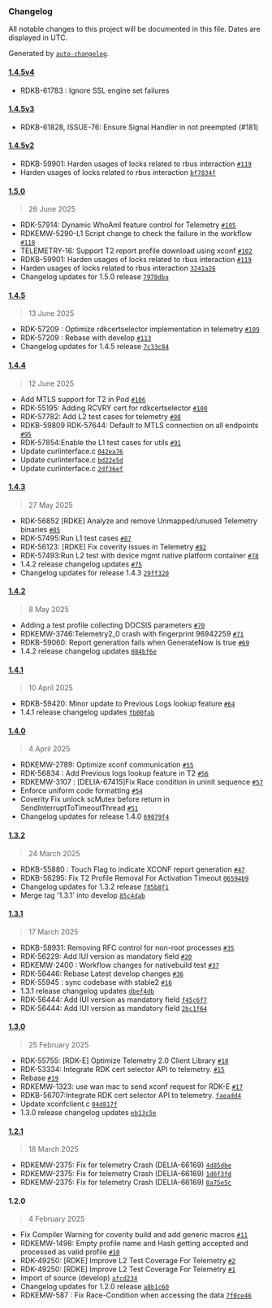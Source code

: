 ### Changelog

All notable changes to this project will be documented in this file. Dates are displayed in UTC.

Generated by [`auto-changelog`](https://github.com/CookPete/auto-changelog).

#### [1.4.5v4](https://github.com/rdkcentral/telemetry/compare/1.4.5v3...1.4.5v4)
- RDKB-61783 : Ignore SSL engine set failures

#### [1.4.5v3](https://github.com/rdkcentral/telemetry/compare/1.4.5v2...1.4.5v3)
- RDKB-61828, ISSUE-76: Ensure Signal Handler in not preempted (#181)

#### [1.4.5v2](https://github.com/rdkcentral/telemetry/compare/1.5.0...1.4.5v2)

- RDKB-59901: Harden usages of locks related to rbus interaction [`#119`](https://github.com/rdkcentral/telemetry/pull/119)
- Harden usages of locks related to rbus interaction [`bf7834f`](https://github.com/rdkcentral/telemetry/commit/bf7834f77c9f168a335c93da8e6d409fce359087)

#### [1.5.0](https://github.com/rdkcentral/telemetry/compare/1.4.5...1.5.0)

> 26 June 2025

- RDK-57914: Dynamic WhoAmI feature control for Telemetry [`#105`](https://github.com/rdkcentral/telemetry/pull/105)
- RDKEMW-5290-L1 Script change to check the failure in the workflow [`#118`](https://github.com/rdkcentral/telemetry/pull/118)
- TELEMETRY-16: Support T2 report profile download using xconf [`#102`](https://github.com/rdkcentral/telemetry/pull/102)
- RDKB-59901: Harden usages of locks related to rbus interaction [`#119`](https://github.com/rdkcentral/telemetry/pull/119)
- Harden usages of locks related to rbus interaction [`3241a26`](https://github.com/rdkcentral/telemetry/commit/3241a26a30bc25725e4895f1b6a5ab472f391941)
- Changelog updates for 1.5.0 release [`7978dba`](https://github.com/rdkcentral/telemetry/commit/7978dba4170bfe72780484913e768196eaa93f92)

#### [1.4.5](https://github.com/rdkcentral/telemetry/compare/1.4.4...1.4.5)

> 13 June 2025

- RDK-57209 : Optimize rdkcertselector implementation in telemetry [`#109`](https://github.com/rdkcentral/telemetry/pull/109)
- RDK-57209 : Rebase with develop [`#113`](https://github.com/rdkcentral/telemetry/pull/113)
- Changelog updates for 1.4.5 release [`7c33c84`](https://github.com/rdkcentral/telemetry/commit/7c33c840e4f6b09c688ab775a78e09d3c2291da9)

#### [1.4.4](https://github.com/rdkcentral/telemetry/compare/1.4.3...1.4.4)

> 12 June 2025

- Add MTLS support for T2 in Pod [`#106`](https://github.com/rdkcentral/telemetry/pull/106)
- RDK-55195: Adding RCVRY cert for rdkcertselector [`#100`](https://github.com/rdkcentral/telemetry/pull/100)
- RDK-57782: Add L2 test cases for telemetry [`#98`](https://github.com/rdkcentral/telemetry/pull/98)
- RDKB-59809 RDK-57644: Default to MTLS connection on all endpoints [`#95`](https://github.com/rdkcentral/telemetry/pull/95)
- RDK-57854:Enable the L1 test cases for utils [`#91`](https://github.com/rdkcentral/telemetry/pull/91)
- Update curlinterface.c [`042ea76`](https://github.com/rdkcentral/telemetry/commit/042ea76572bd13071362de90a0ecb9a7f54b114f)
- Update curlinterface.c [`bd22e5d`](https://github.com/rdkcentral/telemetry/commit/bd22e5dedba1893632cd88467748a12ea31edffb)
- Update curlinterface.c [`2df36ef`](https://github.com/rdkcentral/telemetry/commit/2df36efdf42455a525b5a13202251848e5288615)

#### [1.4.3](https://github.com/rdkcentral/telemetry/compare/1.4.2...1.4.3)

> 27 May 2025

- RDK-56852 [RDKE] Analyze and remove Unmapped/unused Telemetry binaries [`#85`](https://github.com/rdkcentral/telemetry/pull/85)
- RDK-57495:Run L1 test cases [`#87`](https://github.com/rdkcentral/telemetry/pull/87)
- RDK-56123: [RDKE] Fix coverity issues in Telemetry [`#82`](https://github.com/rdkcentral/telemetry/pull/82)
- RDK-57493:Run L2 test with device mgmt native platform container [`#78`](https://github.com/rdkcentral/telemetry/pull/78)
- 1.4.2 release changelog updates [`#75`](https://github.com/rdkcentral/telemetry/pull/75)
- Changelog updates for release 1.4.3 [`29ff320`](https://github.com/rdkcentral/telemetry/commit/29ff320966647877306a5c260ccfb67e8b22e177)

#### [1.4.2](https://github.com/rdkcentral/telemetry/compare/1.4.1...1.4.2)

> 8 May 2025

- Adding a test profile collecting DOCSIS parameters [`#70`](https://github.com/rdkcentral/telemetry/pull/70)
- RDKEMW-3746:Telemetry2_0 crash with fingerprint 96942259 [`#71`](https://github.com/rdkcentral/telemetry/pull/71)
- RDKB-59060: Report generation fails when GenerateNow is true [`#69`](https://github.com/rdkcentral/telemetry/pull/69)
- 1.4.2 release changelog updates [`084bf6e`](https://github.com/rdkcentral/telemetry/commit/084bf6e9f2b71b119e8e7e3628d07ac238e17c00)

#### [1.4.1](https://github.com/rdkcentral/telemetry/compare/1.4.0...1.4.1)

> 10 April 2025

- RDKB-59420: Minor update to Previous Logs lookup feature [`#64`](https://github.com/rdkcentral/telemetry/pull/64)
- 1.4.1 release changelog updates [`fb00fab`](https://github.com/rdkcentral/telemetry/commit/fb00fabed525de60b83efd869b0feabf94187beb)

#### [1.4.0](https://github.com/rdkcentral/telemetry/compare/1.3.2...1.4.0)

> 4 April 2025

- RDKEMW-2789: Optimize xconf communication [`#55`](https://github.com/rdkcentral/telemetry/pull/55)
- RDK-56834 : Add Previous logs lookup feature in T2 [`#56`](https://github.com/rdkcentral/telemetry/pull/56)
- RDKEMW-3107 : [DELIA-67415]Fix Race condition in uninit sequence [`#57`](https://github.com/rdkcentral/telemetry/pull/57)
- Enforce uniform code formatting [`#54`](https://github.com/rdkcentral/telemetry/pull/54)
- Coverity Fix unlock scMutex before return in SendInterruptToTimeoutThread [`#51`](https://github.com/rdkcentral/telemetry/pull/51)
- Changelog updates for release 1.4.0 [`69079f4`](https://github.com/rdkcentral/telemetry/commit/69079f46382a2ba9ab6b5fe67c4fd2850af1f986)

#### [1.3.2](https://github.com/rdkcentral/telemetry/compare/1.3.1...1.3.2)

> 24 March 2025

- RDKB-55880 : Touch Flag to indicate XCONF report generation [`#47`](https://github.com/rdkcentral/telemetry/pull/47)
- RDKB-56295: Fix T2 Profile Removal For Activation Timeout [`06594b9`](https://github.com/rdkcentral/telemetry/commit/06594b9fb423244c59b633ced0435027d8b0e8b1)
- Changelog updates for 1.3.2 release [`f85b8f1`](https://github.com/rdkcentral/telemetry/commit/f85b8f1272818fe6039c46266b68b2bcea911480)
- Merge tag '1.3.1' into develop [`85c4dab`](https://github.com/rdkcentral/telemetry/commit/85c4dab3e6cd1472a8ec953ea72427c65290741c)

#### [1.3.1](https://github.com/rdkcentral/telemetry/compare/1.3.0...1.3.1)

> 17 March 2025

- RDKB-58931: Removing RFC control for non-root processes [`#35`](https://github.com/rdkcentral/telemetry/pull/35)
- RDK-56229: Add IUI version as mandatory field [`#20`](https://github.com/rdkcentral/telemetry/pull/20)
- RDKEMW-2400 : Workflow changes for nativebuild test [`#37`](https://github.com/rdkcentral/telemetry/pull/37)
- RDK-56446: Rebase Latest develop changes [`#36`](https://github.com/rdkcentral/telemetry/pull/36)
- RDK-55945 : sync codebase with stable2 [`#16`](https://github.com/rdkcentral/telemetry/pull/16)
- 1.3.1 release changelog updates [`dbef4db`](https://github.com/rdkcentral/telemetry/commit/dbef4dbc2ba23f72fd67f46930e209b5ce788ccf)
- RDK-56444: Add IUI version as mandatory field [`f45c6f7`](https://github.com/rdkcentral/telemetry/commit/f45c6f711f3e341f9a4c3464ea4989c771b00b6f)
- RDK-56444: Add IUI version as mandatory field [`2bc1f64`](https://github.com/rdkcentral/telemetry/commit/2bc1f6400cb99957a2263a40fe946f450fe3cba3)

#### [1.3.0](https://github.com/rdkcentral/telemetry/compare/1.2.1...1.3.0)

> 25 February 2025

- RDK-55755: [RDK-E] Optimize Telemetry 2.0 Client Library [`#18`](https://github.com/rdkcentral/telemetry/pull/18)
- RDK-53334: Integrate RDK cert selector API to telemetry. [`#15`](https://github.com/rdkcentral/telemetry/pull/15)
- Rebase [`#19`](https://github.com/rdkcentral/telemetry/pull/19)
- RDKEMW-1323: use wan mac to send xconf request for RDK-E [`#17`](https://github.com/rdkcentral/telemetry/pull/17)
- RDKB-56707:Integrate RDK cert selector API to telemetry. [`faeadd4`](https://github.com/rdkcentral/telemetry/commit/faeadd4446d8d052d528e83a0e008cebef02cc2a)
- Update xconfclient.c [`04d817f`](https://github.com/rdkcentral/telemetry/commit/04d817f26605589e403ff2edb54c470d4a1d6824)
- 1.3.0 release changelog updates [`eb13c5e`](https://github.com/rdkcentral/telemetry/commit/eb13c5e39467d91cb8ae61e51d1a36cc7240c778)

#### [1.2.1](https://github.com/rdkcentral/telemetry/compare/1.2.0...1.2.1)

> 18 March 2025

- RDKEMW-2375: Fix for telemetry Crash (DELIA-66169) [`4d85dbe`](https://github.com/rdkcentral/telemetry/commit/4d85dbe7de5e92c979d13719384ed1e11022df0e)
- RDKEMW-2375: Fix for telemetry Crash (DELIA-66169) [`1d6f3fd`](https://github.com/rdkcentral/telemetry/commit/1d6f3fd2b5ba65a1cd7575e57afbbf101ac31386)
- RDKEMW-2375: Fix for telemetry Crash (DELIA-66169) [`8a75e5c`](https://github.com/rdkcentral/telemetry/commit/8a75e5c15c5c4cb4fc09c630f7acdfa34471205c)

#### 1.2.0

> 4 February 2025

- Fix Compiler Warning for coverity build and add generic macros [`#11`](https://github.com/rdkcentral/telemetry/pull/11)
- RDKEMW-1498: Empty profile name and Hash getting accepted and processed as valid profile [`#10`](https://github.com/rdkcentral/telemetry/pull/10)
- RDK-49250: [RDKE] Improve L2 Test Coverage For Telemetry  [`#2`](https://github.com/rdkcentral/telemetry/pull/2)
- RDK-49250: [RDKE] Improve L2 Test Coverage For Telemetry [`#1`](https://github.com/rdkcentral/telemetry/pull/1)
- Import of source (develop) [`afcd234`](https://github.com/rdkcentral/telemetry/commit/afcd23406fc2e5f808812fbc5e3b38e64e510fc0)
- Changelog updates for 1.2.0 release [`a8b1c60`](https://github.com/rdkcentral/telemetry/commit/a8b1c60ff68cff39c58da6dc87644e051829482b)
- RDKEMW-587 : Fix Race-Condition when accessing the data [`7f0ce46`](https://github.com/rdkcentral/telemetry/commit/7f0ce465605c98cc283874b9c9ae13fdeebeb288)
